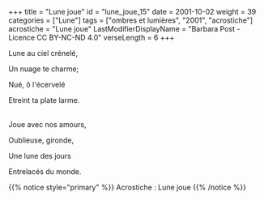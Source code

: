 +++
title = "Lune joue"
id = "lune_joue_15"
date = 2001-10-02
weight = 39
categories = ["Lune"]
tags = ["ombres et lumières", "2001", "acrostiche"]
acrostiche = "Lune joue"
LastModifierDisplayName = "Barbara Post - Licence CC BY-NC-ND 4.0"
verseLength = 6
+++

Lune au ciel crénelé,

Un nuage te charme;

Nué, ô l'écervelé

Etreint ta plate larme.

 \
Joue avec nos amours,

Oublieuse, gironde,

Une lune des jours

Entrelacés du monde.

{{% notice style="primary" %}}
Acrostiche : Lune joue
{{% /notice %}}
